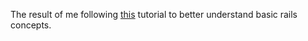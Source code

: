 The result of me following [this](http://guides.rubyonrails.org/getting_started.html) tutorial to better understand basic rails concepts.
